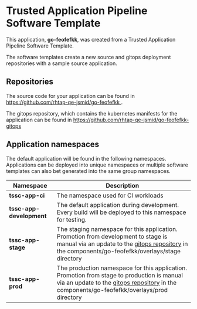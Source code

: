 # Trusted Application Pipeline Software Template

This application, **go-feofefkk**, was created from a Trusted Application Pipeline Software Template.

The software templates create a new source and gitops deployment repositories with a sample source application. 

## Repositories

The source code for your application can be found in [https://github.com/rhtap-qe-jsmid/go-feofefkk ](https://github.com/rhtap-qe-jsmid/go-feofefkk ).
 
The gitops repository, which contains the kubernetes manifests for the application can be found in 
[https://github.com/rhtap-qe-jsmid/go-feofefkk-gitops ](https://github.com/rhtap-qe-jsmid/go-feofefkk-gitops ) 

## Application namespaces 

The default application will be found in the following namespaces. Applications can be deployed into unique namespaces or multiple software templates can also bet generated into the same group namespaces.  

|  Namespace   |  Description   |  
| -------- | -------- |
| **tssc-app-ci** | The namespace used for CI workloads |
| **tssc-app-development** | The default application during development. Every build will be deployed to this namespace for testing. |
| **tssc-app-stage** | The staging namespace for this application. Promotion from development to stage is manual via an update to the [gitops repository](https://github.com/rhtap-qe-jsmid/go-feofefkk-gitops ) in the components/go-feofefkk/overlays/stage directory |
| **tssc-app-prod** | The production namespace for this application. Promotion from stage to production is manual via an update to the [gitops repository](https://github.com/rhtap-qe-jsmid/go-feofefkk-gitops ) in the components/go-feofefkk/overlays/prod directory |